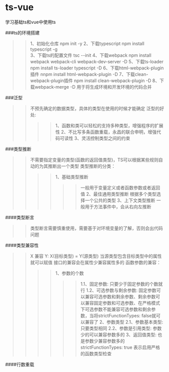 # ts-vue
学习基础ts和vue中使用ts

###ts的环境搭建
>>1、初始化仓库 npm init -y
>>2、下载typescript npm install typescript -g  
>>3、下载ts的配置文件 tsc --init 
>>4、下载webpack npm install webpack webpack-cli webpack-dev-server -D
>>5、下载ts-loader npm install ts-loader typescript -D
>>6、下载html-webpack-plugin插件 nnpm install html-webpack-plugin -D
>>7、下载clean-webpack-plugin插件 npm install clean-webpack-plugin -D
>>8、下载webpack-merge -D 用于将生成环境和开发环境的代码合并

###泛型
>>不预先确定的数据类型，具体的类型在使用的时候才能确定
>>泛型的好处:
>>>>1、函数和类可以轻松的支持多种类型，增强程序的扩展性
>>>>2、不比写多条函数重载，永昌的联合申明，增强代码可读性
>>>>3、灵活控制类型之间的约束

###类型推断
>>不需要指定变量的类型(函数的返回值类型)，TS可以根据某些规则自动的为其推断出一个类型
>>类型推断的分类：
>>>>1、基础类型推断
>>>>>>一般用于变量定义或者函数参数或者返回值
>>>>2、最佳通用类型推断
>>>>>>根据多个类型选择一个公共的类型
>>>>3、上下文类型推断
>>>>>>一般用于方法事件中，会从右向左推断

####类型断言
>>类型断言需要慎重使用，需要基于对环境变量的了解，否则会出代码问题

####类型兼容性
>>X 兼容 Y: X(目标类型) = Y(源类型)
>>当源类型包含目标类型中的属性就可以赋值
>>接口的兼容会在属性少兼容属性多的
>>函数参数的兼容：
>>>>1、参数的个数
>>>>>>1.1、固定参数: 只要少于固定参数的个数就行
>>>>>>1.2、可选参数与剩余参数: 固定参数可以兼容可选参数和剩余参数、剩余参数可以兼容固定参数和可选参数、在严格模式下可选参数不能兼容可选参数和剩余参数，当将strictFunctionTypes: false就可以兼容了
>>>>2、参数类型
>>>>>>2.1、参数基本类型: 只要类型相同
>>>>>>2.2、参数是引用类型: 参数少的可以兼容参数多的
>>>>3、返回值类型: 也是参数少兼容参数多的
>>strictFunctionTypes: true 表示启用严格的函数类型检查

####行数重载
>>

	 













